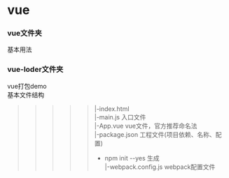 # vue
### vue文件夹
  基本用法
  
### vue-loder文件夹
  vue打包demo<br>
  	基本文件结构<br>
>>>>>|-index.html<br>
>>>>>|-main.js	入口文件<br>
>>>>>|-App.vue	vue文件，官方推荐命名法<br>
>>>>>|-package.json	工程文件(项目依赖、名称、配置)<br>
>>>>>	* npm init --yes 生成<br>
>>>>>|-webpack.config.js	webpack配置文件<br>